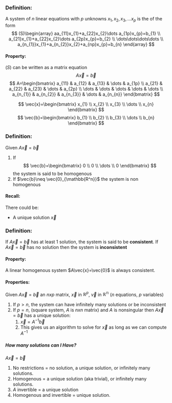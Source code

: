 ### Definition:
A system of $n$ linear equations with $p$ unknowns $x_{1},x_{2},x_{3},\dots x_{p}$ is the of the form
$$
(S)\begin{array}
aa_{11}x_{1}+a_{22}x_{2}\dots a_{1p}x_{p}=b_{1} \\
a_{21}x_{1}+a_{22}x_{2}\dots a_{2p}x_{p}=b_{2} \\
\dots\dots\dots\dots \\
a_{n_{1}}x_{1}+a_{n_{2}}x_{2}+a_{np}x_{p}=b_{n}
\end{array}
$$
#### Property:
$(S)$ can be written as a matrix equation
$$
A\vec{x}=\vec{b}
$$
$$
A=\begin{bmatrix}
a_{11} & a_{12} & a_{13} & \dots & a_{1p} \\
a_{21} & a_{22} & a_{23} & \dots & a_{2p} \\
\dots & \dots & \dots & \dots & \dots \\
a_{n_{1}} & a_{n_{2}} & a_{n_{3}} & \dots & a_{n_{n}}
\end{bmatrix}
$$

$$
\vec{x}=\begin{bmatrix}
x_{1} \\
x_{2} \\
x_{3} \\
\dots \\
x_{n}
\end{bmatrix}
$$
$$
\vec{b}=\begin{bmatrix}
b_{1} \\
b_{2} \\
b_{3} \\
\dots \\
b_{n}
\end{bmatrix}
$$
### Definition:
Given $A\vec{x}=\vec{b}$
1) If $$
\vec{b}=\begin{bmatrix}
0 \\
0 \\
\dots \\
0
\end{bmatrix}
$$
the system is said to be homogenous
2) If $\vec{b}\neq \vec{0}_{\mathbb{R^n}}$ the system is non homogenous

#### Recall:
There could be:
- A unique solution $\vec{x}$

### Definition:
If $A\vec{x}=\vec{b}$ has at least 1 solution, the system is said to be **consistent**.
If $A\vec{x}=\vec{b}$ has no solution then the system is **inconsistent**

#### Property:
A linear homogenous system $A\vec{x}=\vec{0}$ is always consistent.

#### Properties:
Given $A\vec{x}=\vec{b}$ an $nxp$ matrix, $\vec{x}$ in $\mathbb{R}^p$, $\vec{v}$ in $\mathbb{R^n}$ 
($n$ equations, $p$ variables)
1) If $p>n$, the system can have infinitely many solutions or be inconsistent
2) If $p=n$, (square system, $A$ is $nxn$ matrix) and $A$ is nonsingular then $A\vec{x}=\vec{b}$ has a unique solution:
	1) $\vec{x}=A^{-1}\vec{b}$
	2) This gives us an algorithm to solve for $\vec{x}$ as long as we can compute $A^{-1}$

##### How many solutions can I Have?
$A\vec{x}=\vec{b}$
1) No restrictions = no solution, a unique solution, or infinitely many solutions.
2) Homogenous = a unique solution (aka trivial), or infinitely many solutions.
3) $A$ invertible = a unique solution
4) Homogenous and invertible = unique solution.